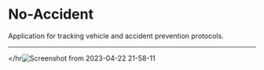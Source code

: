 # No-Accident
Application for tracking vehicle and accident prevention protocols.
<hr>

</hr![Screenshot from 2023-04-22 21-58-11](https://user-images.githubusercontent.com/40593057/233795391-5ece6098-3e4e-44b7-ad73-4afa4203bdd6.png)
